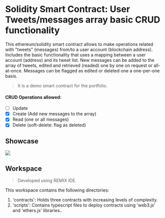 # Solidity Smart Contract: User Tweets/messages array basic CRUD functionality

This ethereum/solidity smart contract allows to make operations related with "tweets" (messages) from/to a user account (blockchain address).
Includes the basic functionality that uses a mapping between a user account (address) and its tweet list. New messages can be added to the array of tweets, edited and retrieved (readed) one by one on request or all-at-once. Messages can be flagged as edited or deleted one a one-per-one basis.

> It is a demo smart contract for the portfolio.

#### CRUD Operations allowed:

- [ ] Update
- [x] Create (Add new messages to the array)
- [x] Read (one or all messages)
- [x] Delete (soft-delete: flag as deleted)

## Showcase

![](https://github.com/algife/portfolio__smart-contract-solidity-twitter-message-queue/blob/main/showcase.gif)

## Workspace

> Developed using REMIX IDE.

This workspace contains the following directories:

1. 'contracts': Holds three contracts with increasing levels of complexity.
2. 'scripts': Contains typescript files to deploy contracts using 'web3.js' and 'ethers.js' libraries..
